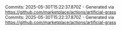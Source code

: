 Commits: 2025-05-30T15:22:37.870Z - Generated via https://github.com/marketplace/actions/artificial-grass
<br>
Commits: 2025-05-30T15:22:37.870Z - Generated via https://github.com/marketplace/actions/artificial-grass
<br>

